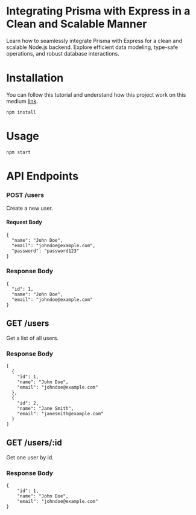# Integrating Prisma with Express in a Clean and Scalable Manner
Learn how to seamlessly integrate Prisma with Express for a clean and scalable Node.js backend. Explore efficient data modeling, type-safe operations, and robust database interactions.

# Installation
You can follow this tutorial and understand how this project work on this medium [link](https://medium.com/@csalazar94/integrating-prisma-with-express-in-a-clean-and-scalable-manner-d10b9c9767d3).

```
npm install
```

# Usage
```
npm start
```

# API Endpoints
### POST /users
Create a new user.

#### Request Body
```
{
  "name": "John Doe",
  "email": "johndoe@example.com",
  "password": "password123"
}
```

### Response Body
```
{
  "id": 1,
  "name": "John Doe",
  "email": "johndoe@example.com"
}
```

## GET /users
Get a list of all users.

### Response Body
```
[
  {
    "id": 1,
    "name": "John Doe",
    "email": "johndoe@example.com"
  },
  {
    "id": 2,
    "name": "Jane Smith",
    "email": "janesmith@example.com"
  }
]
```

## GET /users/:id
Get one user by id.

### Response Body
```
{
    "id": 1,
    "name": "John Doe",
    "email": "johndoe@example.com"
}
```
